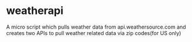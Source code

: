 # weatherapi
A micro script which pulls weather data from api.weathersource.com and creates two APIs to pull weather related data via zip codes(for US only)
